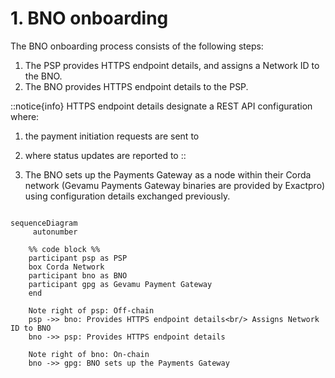 # 1. BNO onboarding

The BNO onboarding process consists of the following steps:

1. The PSP provides HTTPS endpoint details, and assigns a Network ID to the BNO.
2. The BNO provides HTTPS endpoint details to the PSP.

::notice{info}
HTTPS endpoint details designate a REST API configuration where:

1. the payment initiation requests are sent to
2. where status updates are reported to
::

3. The BNO sets up the Payments Gateway as a node within their Corda network (Gevamu Payments Gateway binaries are provided by Exactpro) using configuration details exchanged previously.

```mermaid

sequenceDiagram
     autonumber

    %% code block %% 
    participant psp as PSP
    box Corda Network
    participant bno as BNO
    participant gpg as Gevamu Payment Gateway
    end

    Note right of psp: Off-chain
    psp ->> bno: Provides HTTPS endpoint details<br/> Assigns Network ID to BNO
    bno ->> psp: Provides HTTPS endpoint details
    
    Note right of bno: On-chain
    bno ->> gpg: BNO sets up the Payments Gateway
    
    
    
   

```
